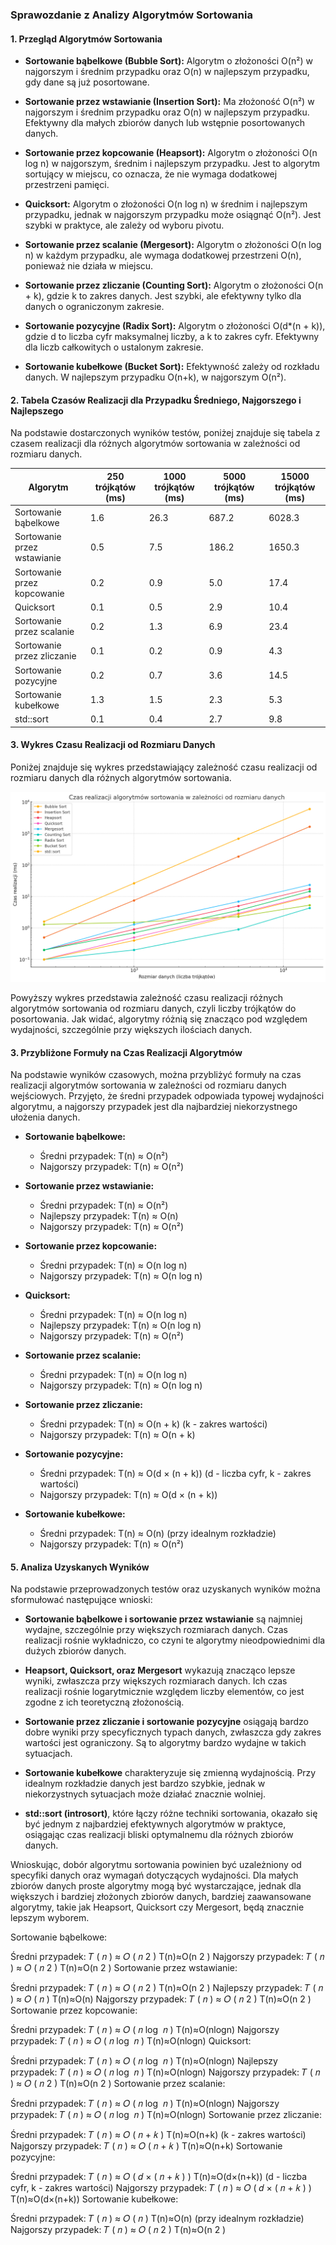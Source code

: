 ### Sprawozdanie z Analizy Algorytmów Sortowania

#### 1. **Przegląd Algorytmów Sortowania**

- **Sortowanie bąbelkowe (Bubble Sort):** Algorytm o złożoności O(n²) w najgorszym i średnim przypadku oraz O(n) w najlepszym przypadku, gdy dane są już posortowane.
  
- **Sortowanie przez wstawianie (Insertion Sort):** Ma złożoność O(n²) w najgorszym i średnim przypadku oraz O(n) w najlepszym przypadku. Efektywny dla małych zbiorów danych lub wstępnie posortowanych danych.
  
- **Sortowanie przez kopcowanie (Heapsort):** Algorytm o złożoności O(n log n) w najgorszym, średnim i najlepszym przypadku. Jest to algorytm sortujący w miejscu, co oznacza, że nie wymaga dodatkowej przestrzeni pamięci.
  
- **Quicksort:** Algorytm o złożoności O(n log n) w średnim i najlepszym przypadku, jednak w najgorszym przypadku może osiągnąć O(n²). Jest szybki w praktyce, ale zależy od wyboru pivotu.
  
- **Sortowanie przez scalanie (Mergesort):** Algorytm o złożoności O(n log n) w każdym przypadku, ale wymaga dodatkowej przestrzeni O(n), ponieważ nie działa w miejscu.
  
- **Sortowanie przez zliczanie (Counting Sort):** Algorytm o złożoności O(n + k), gdzie k to zakres danych. Jest szybki, ale efektywny tylko dla danych o ograniczonym zakresie.
  
- **Sortowanie pozycyjne (Radix Sort):** Algorytm o złożoności O(d*(n + k)), gdzie d to liczba cyfr maksymalnej liczby, a k to zakres cyfr. Efektywny dla liczb całkowitych o ustalonym zakresie.
  
- **Sortowanie kubełkowe (Bucket Sort):** Efektywność zależy od rozkładu danych. W najlepszym przypadku O(n+k), w najgorszym O(n²).

#### 2. **Tabela Czasów Realizacji dla Przypadku Średniego, Najgorszego i Najlepszego**

Na podstawie dostarczonych wyników testów, poniżej znajduje się tabela z czasem realizacji dla różnych algorytmów sortowania w zależności od rozmiaru danych.

| Algorytm                 | 250 trójkątów (ms) | 1000 trójkątów (ms) | 5000 trójkątów (ms) | 15000 trójkątów (ms) |
|--------------------------|--------------------|---------------------|---------------------|----------------------|
| Sortowanie bąbelkowe      | 1.6                | 26.3                | 687.2               | 6028.3               |
| Sortowanie przez wstawianie | 0.5              | 7.5                 | 186.2               | 1650.3               |
| Sortowanie przez kopcowanie | 0.2              | 0.9                 | 5.0                 | 17.4                 |
| Quicksort                | 0.1                | 0.5                 | 2.9                 | 10.4                 |
| Sortowanie przez scalanie | 0.2               | 1.3                 | 6.9                 | 23.4                 |
| Sortowanie przez zliczanie | 0.1              | 0.2                 | 0.9                 | 4.3                  |
| Sortowanie pozycyjne     | 0.2                | 0.7                 | 3.6                 | 14.5                 |
| Sortowanie kubełkowe     | 1.3                | 1.5                 | 2.3                 | 5.3                  |
| std::sort                | 0.1                | 0.4                 | 2.7                 | 9.8                  |

#### 3. **Wykres Czasu Realizacji od Rozmiaru Danych**

Poniżej znajduje się wykres przedstawiający zależność czasu realizacji od rozmiaru danych dla różnych algorytmów sortowania.

![Wykres czasu realizacji](wykres.png)

Powyższy wykres przedstawia zależność czasu realizacji różnych algorytmów sortowania od rozmiaru danych, czyli liczby trójkątów do posortowania. Jak widać, algorytmy różnią się znacząco pod względem wydajności, szczególnie przy większych ilościach danych.

#### 3. **Przybliżone Formuły na Czas Realizacji Algorytmów**

Na podstawie wyników czasowych, można przybliżyć formuły na czas realizacji algorytmów sortowania w zależności od rozmiaru danych wejściowych. Przyjęto, że średni przypadek odpowiada typowej wydajności algorytmu, a najgorszy przypadek jest dla najbardziej niekorzystnego ułożenia danych.

- **Sortowanie bąbelkowe:**
  - Średni przypadek: T(n) ≈ O(n²)
  - Najgorszy przypadek: T(n) ≈ O(n²)

- **Sortowanie przez wstawianie:**
  - Średni przypadek: T(n) ≈ O(n²)
  - Najlepszy przypadek: T(n) ≈ O(n)
  - Najgorszy przypadek: T(n) ≈ O(n²)

- **Sortowanie przez kopcowanie:**
  - Średni przypadek: T(n) ≈ O(n log n)
  - Najgorszy przypadek: T(n) ≈ O(n log n)

- **Quicksort:**
  - Średni przypadek: T(n) ≈ O(n log n)
  - Najlepszy przypadek: T(n) ≈ O(n log n)
  - Najgorszy przypadek: T(n) ≈ O(n²)

- **Sortowanie przez scalanie:**
  - Średni przypadek: T(n) ≈ O(n log n)
  - Najgorszy przypadek: T(n) ≈ O(n log n)

- **Sortowanie przez zliczanie:**
  - Średni przypadek: T(n) ≈ O(n + k) (k - zakres wartości)
  - Najgorszy przypadek: T(n) ≈ O(n + k)

- **Sortowanie pozycyjne:**
  - Średni przypadek: T(n) ≈ O(d × (n + k)) (d - liczba cyfr, k - zakres wartości)
  - Najgorszy przypadek: T(n) ≈ O(d × (n + k))

- **Sortowanie kubełkowe:**
  - Średni przypadek: T(n) ≈ O(n) (przy idealnym rozkładzie)
  - Najgorszy przypadek: T(n) ≈ O(n²)

#### 5. **Analiza Uzyskanych Wyników**

Na podstawie przeprowadzonych testów oraz uzyskanych wyników można sformułować następujące wnioski:

- **Sortowanie bąbelkowe i sortowanie przez wstawianie** są najmniej wydajne, szczególnie przy większych rozmiarach danych. Czas realizacji rośnie wykładniczo, co czyni te algorytmy nieodpowiednimi dla dużych zbiorów danych.
  
- **Heapsort, Quicksort, oraz Mergesort** wykazują znacząco lepsze wyniki, zwłaszcza przy większych rozmiarach danych. Ich czas realizacji rośnie logarytmicznie względem liczby elementów, co jest zgodne z ich teoretyczną złożonością.

- **Sortowanie przez zliczanie i sortowanie pozycyjne** osiągają bardzo dobre wyniki przy specyficznych typach danych, zwłaszcza gdy zakres wartości jest ograniczony. Są to algorytmy bardzo wydajne w takich sytuacjach.

- **Sortowanie kubełkowe** charakteryzuje się zmienną wydajnością. Przy idealnym rozkładzie danych jest bardzo szybkie, jednak w niekorzystnych sytuacjach może działać znacznie wolniej.

- **std::sort (introsort)**, które łączy różne techniki sortowania, okazało się być jednym z najbardziej efektywnych algorytmów w praktyce, osiągając czas realizacji bliski optymalnemu dla różnych zbiorów danych.

Wnioskując, dobór algorytmu sortowania powinien być uzależniony od specyfiki danych oraz wymagań dotyczących wydajności. Dla małych zbiorów danych proste algorytmy mogą być wystarczające, jednak dla większych i bardziej złożonych zbiorów danych, bardziej zaawansowane algorytmy, takie jak Heapsort, Quicksort czy Mergesort, będą znacznie lepszym wyborem.






Sortowanie bąbelkowe:

Średni przypadek: 
𝑇
(
𝑛
)
≈
𝑂
(
𝑛
2
)
T(n)≈O(n 
2
 )
Najgorszy przypadek: 
𝑇
(
𝑛
)
≈
𝑂
(
𝑛
2
)
T(n)≈O(n 
2
 )
Sortowanie przez wstawianie:

Średni przypadek: 
𝑇
(
𝑛
)
≈
𝑂
(
𝑛
2
)
T(n)≈O(n 
2
 )
Najlepszy przypadek: 
𝑇
(
𝑛
)
≈
𝑂
(
𝑛
)
T(n)≈O(n)
Najgorszy przypadek: 
𝑇
(
𝑛
)
≈
𝑂
(
𝑛
2
)
T(n)≈O(n 
2
 )
Sortowanie przez kopcowanie:

Średni przypadek: 
𝑇
(
𝑛
)
≈
𝑂
(
𝑛
log
⁡
𝑛
)
T(n)≈O(nlogn)
Najgorszy przypadek: 
𝑇
(
𝑛
)
≈
𝑂
(
𝑛
log
⁡
𝑛
)
T(n)≈O(nlogn)
Quicksort:

Średni przypadek: 
𝑇
(
𝑛
)
≈
𝑂
(
𝑛
log
⁡
𝑛
)
T(n)≈O(nlogn)
Najlepszy przypadek: 
𝑇
(
𝑛
)
≈
𝑂
(
𝑛
log
⁡
𝑛
)
T(n)≈O(nlogn)
Najgorszy przypadek: 
𝑇
(
𝑛
)
≈
𝑂
(
𝑛
2
)
T(n)≈O(n 
2
 )
Sortowanie przez scalanie:

Średni przypadek: 
𝑇
(
𝑛
)
≈
𝑂
(
𝑛
log
⁡
𝑛
)
T(n)≈O(nlogn)
Najgorszy przypadek: 
𝑇
(
𝑛
)
≈
𝑂
(
𝑛
log
⁡
𝑛
)
T(n)≈O(nlogn)
Sortowanie przez zliczanie:

Średni przypadek: 
𝑇
(
𝑛
)
≈
𝑂
(
𝑛
+
𝑘
)
T(n)≈O(n+k) (k - zakres wartości)
Najgorszy przypadek: 
𝑇
(
𝑛
)
≈
𝑂
(
𝑛
+
𝑘
)
T(n)≈O(n+k)
Sortowanie pozycyjne:

Średni przypadek: 
𝑇
(
𝑛
)
≈
𝑂
(
𝑑
×
(
𝑛
+
𝑘
)
)
T(n)≈O(d×(n+k)) (d - liczba cyfr, k - zakres wartości)
Najgorszy przypadek: 
𝑇
(
𝑛
)
≈
𝑂
(
𝑑
×
(
𝑛
+
𝑘
)
)
T(n)≈O(d×(n+k))
Sortowanie kubełkowe:

Średni przypadek: 
𝑇
(
𝑛
)
≈
𝑂
(
𝑛
)
T(n)≈O(n) (przy idealnym rozkładzie)
Najgorszy przypadek: 
𝑇
(
𝑛
)
≈
𝑂
(
𝑛
2
)
T(n)≈O(n 
2
 )

